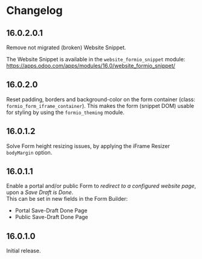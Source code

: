 # Changelog

## 16.0.2.0.1

Remove not migrated (broken) Website Snippet.

The Website Snippet is available in the `website_formio_snippet` module:\
https://apps.odoo.com/apps/modules/16.0/website_formio_snippet/

## 16.0.2.0

Reset padding, borders and background-color on the form container (class: `formio_form_iframe_container`).
This makes the form (snippet DOM) usable for styling  by using the `formio_theming` module.

## 16.0.1.2

Solve Form height resizing issues, by applying the iFrame Resizer `bodyMargin` option.

## 16.0.1.1

Enable a portal and/or public Form to _redirect to a configured website page_, upon a _Save Draft is Done_.\
This can be set in new fields in the Form Builder:
- Portal Save-Draft Done Page
- Public Save-Draft Done Page

## 16.0.1.0

Initial release.
